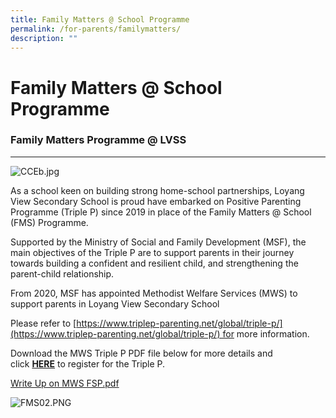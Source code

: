 ```yaml
---
title: Family Matters @ School Programme
permalink: /for-parents/familymatters/
description: ""
---
```


Family Matters @ School Programme
================================

### Family Matters Programme @ LVSS
-------------------------------

  
![CCEb.jpg](https://www.loyangviewsec.moe.edu.sg/qql/slot/u783/Character%20Development/CCE/FMS/CCEb.jpg)

  

As a school keen on building strong home-school partnerships, Loyang View Secondary School is proud have embarked on Positive Parenting Programme (Triple P) since 2019 in place of the Family Matters @ School (FMS) Programme.   

  

Supported by the Ministry of Social and Family Development (MSF), the main objectives of the Triple P are to support parents in their journey towards building a confident and resilient child, and strengthening the parent-child relationship.   

  

From 2020, MSF has appointed Methodist Welfare Services (MWS) to support parents in Loyang View Secondary School   

  

Please refer to [https://www.triplep-parenting.net/global/triple-p/](https://www.triplep-parenting.net/global/triple-p/) for more information. 

  

Download the MWS Triple P PDF file below for more details and click [**HERE**](https://form.gov.sg/#!/5e97d343fc26690011d34581) to register for the Triple P.

  

[Write Up on MWS FSP.pdf](https://www.loyangviewsec.moe.edu.sg/qql/slot/u783/Connecting%20with%20our%20Community/Write%20Up%20on%20MWS%20FSP.pdf)

  
![FMS02.PNG](https://www.loyangviewsec.moe.edu.sg/qql/slot/u783/Character%20Development/CCE/FMS/FMS02.PNG)